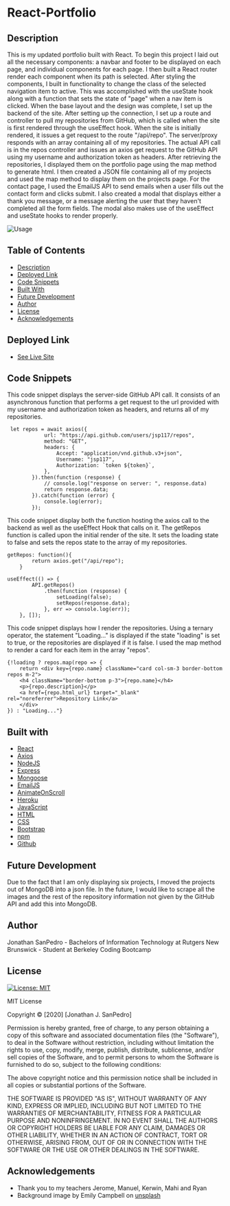 # React-Portfolio

## Description

This is my updated portfolio built with React. To begin this project I laid out all the necessary components: a navbar and footer to be displayed on each page, and individual components for each page. I then built a React router render each component when its path is selected. After styling the components, I built in functionality to change the class of the selected navigation item to active. This was accomplished with the useState hook along with a function that sets the state of "page" when a nav item is clicked. When the base layout and the design was complete, I set up the backend of the site. After setting up the connection, I set up a route and controller to pull my repositories from GitHub, which is called when the site is first rendered through the useEffect hook. When the site is initially rendered, it issues a get request to the route "/api/repo". The server/proxy responds with an array containing all of my repositories. The actual API call is in the repos controller and issues an axios get request to the GitHub API using my username and authorization token as headers. After retrieving the repositories, I displayed them on the portfolio page using the map method to generate html. I then created a JSON file containing all of my projects and used the map method to display them on the projects page. For the contact page, I used the EmailJS API to send emails when a user fills out the contact form and clicks submit. I also created a modal that displays either a thank you message, or a message alerting the user that they haven't completed all the form fields. The modal also makes use of the useEffect and useState hooks to render properly.

![Usage](./client/public/assets/usage.gif)

## Table of Contents
* [Description](#description)
* [Deployed Link](#deployed-link)
* [Code Snippets](#code-snippets)
* [Built With](#built-with)
* [Future Development](#future-development)
* [Author](#author)
* [License](#license)
* [Acknowledgements](#acknowledgements)


## Deployed Link

* [See Live Site](https://jsp-react-portfolio.herokuapp.com)


## Code Snippets

This code snippet displays the server-side GitHub API call. It consists of an asynchronous function that performs a get request to the url provided with my username and authorization token as headers, and returns all of my repositories. 

```
 let repos = await axios({
            url: "https://api.github.com/users/jsp117/repos",
            method: "GET",
            headers: {
                Accept: "application/vnd.github.v3+json",
                Username: "jsp117",
                Authorization: `token ${token}`,
            },
        }).then(function (response) {
            // console.log("response on server: ", response.data)
            return response.data;
        }).catch(function (error) {
            console.log(error);
        });
```

This code snippet display both the function hosting the axios call to the backend as well as the useEffect Hook that calls on it. The getRepos function is called upon the initial render of the site. It sets the loading state to false and sets the repos state to the array of my repositories.

```
getRepos: function(){
        return axios.get("/api/repo");
    }

useEffect(() => {
        API.getRepos()
            .then(function (response) {
                setLoading(false);
                setRepos(response.data);
            }, err => console.log(err));
    }, []);
```

This code snippet displays how I render the repositories. Using a ternary operator, the statement "Loading..." is displayed if the state "loading" is set to true, or the repositories are displayed if it is false. I used the map method to render a card for each item in the array "repos".

```
{!loading ? repos.map(repo => {
    return <div key={repo.name} className="card col-sm-3 border-bottom repos m-2">
    <h4 className="border-bottom p-3">{repo.name}</h4>
    <p>{repo.description}</p>
    <a href={repo.html_url} target="_blank" rel="noreferrer">Repository Link</a>
    </div>
}) : "Loading..."}

```

## Built with
* [React](https://reactjs.org/)
* [Axios](https://www.npmjs.com/package/axios)
* [NodeJS](https://nodejs.org/en/)
* [Express](https://expressjs.com/)
* [Mongoose](https://www.mongodb.com/)
* [EmailJS](https://www.emailjs.com/)
* [AnimateOnScroll](https://michalsnik.github.io/aos/)
* [Heroku](https://www.heroku.com/)
* [JavaScript](https://www.javascript.com/)
* [HTML](https://developer.mozilla.org/en-US/docs/Web/HTML)
* [CSS](https://developer.mozilla.org/en-US/docs/Web/CSS)
* [Bootstrap](https://getbootstrap.com/)
* [npm](https://www.npmjs.com/)
* [Github](https://github.com/)

## Future Development

Due to the fact that I am only displaying six projects, I moved the projects out of MongoDB into a json file. In the future, I would like to scrape all the images and the rest of the repository information not given by the GitHub API and add this into MongoDB.

## Author
Jonathan SanPedro - Bachelors of Information Technology at Rutgers New Brunswick - Student at Berkeley Coding Bootcamp

## License
[![License: MIT](https://img.shields.io/badge/License-MIT-yellow.svg)](https://opensource.org/licenses/MIT)

MIT License

Copyright &copy; [2020] [Jonathan J. SanPedro]

Permission is hereby granted, free of charge, to any person obtaining a copy
of this software and associated documentation files (the "Software"), to deal
in the Software without restriction, including without limitation the rights
to use, copy, modify, merge, publish, distribute, sublicense, and/or sell
copies of the Software, and to permit persons to whom the Software is
furnished to do so, subject to the following conditions:

The above copyright notice and this permission notice shall be included in all
copies or substantial portions of the Software.

THE SOFTWARE IS PROVIDED "AS IS", WITHOUT WARRANTY OF ANY KIND, EXPRESS OR
IMPLIED, INCLUDING BUT NOT LIMITED TO THE WARRANTIES OF MERCHANTABILITY,
FITNESS FOR A PARTICULAR PURPOSE AND NONINFRINGEMENT. IN NO EVENT SHALL THE
AUTHORS OR COPYRIGHT HOLDERS BE LIABLE FOR ANY CLAIM, DAMAGES OR OTHER
LIABILITY, WHETHER IN AN ACTION OF CONTRACT, TORT OR OTHERWISE, ARISING FROM,
OUT OF OR IN CONNECTION WITH THE SOFTWARE OR THE USE OR OTHER DEALINGS IN THE
SOFTWARE.

## Acknowledgements

* Thank you to my teachers Jerome, Manuel, Kerwin, Mahi and Ryan
* Background image by Emily Campbell on [unsplash](https://www.unsplash.com)

